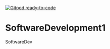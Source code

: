 [![Gitpod ready-to-code](https://img.shields.io/badge/Gitpod-ready--to--code-blue?logo=gitpod)](https://gitpod.io/#https://github.com/KeithMc123/SoftwareDevelopment1)

# SoftwareDevelopment1
SoftwareDev
